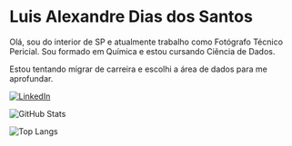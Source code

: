 # Luis Alexandre Dias dos Santos

Olá, sou do interior de SP e atualmente trabalho como Fotógrafo Técnico Pericial. Sou formado em Química e estou cursando Ciência de Dados.

Estou tentando migrar de carreira e escolhi a área de dados para me aprofundar.

[![LinkedIn](https://img.shields.io/badge/LinkedIn-000?style=for-the-badge&logo=linkedin&logoColor=0E76A8)](https://www.linkedin.com/in/luis-alexandre-dias-dos-santos-371a3083/)

![GitHub Stats](https://github-readme-stats.vercel.app/api?username=luisyounk&theme=transparent&bg_color=000&border_color=30A3DC&show_icons=true&icon_color=30A3DC&title_color=E94D5F&text_color=FFF)

![Top Langs](https://github-readme-stats-git-masterrstaa-rickstaa.vercel.app/api/top-langs/?username=luisyounk&bg_color=000&border_color=30A3DC&title_color=E94D5F&text_color=FFF)

